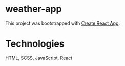 # weather-app

This project was bootstrapped with [Create React App](https://github.com/facebook/create-react-app).

# Technologies
HTML, SCSS, JavaScript, React
